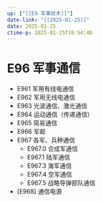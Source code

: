 ```yaml
---
up: ["[[E9 军事技术]]"]
date-link: "[[2025-01-25]]"
date: 2025-01-25
ctime-p: 2025-01-25T19:54:40
---
```


# E96 军事通信

- E961 军用有线电通信
- E962 军用无线电通信
- E963 光波通信、激光通信
- E964 运动通信（传递通信）
- E965 简易通信
- E966 军邮
- E967 各军、兵种通信
	- E967.0 合成军通信
	- E967.1 陆军通信
	- E967.3 海军通信
	- E967.4 空军通信
	- E967.5 战略导弹部队通信
- [E968] 通信电源
